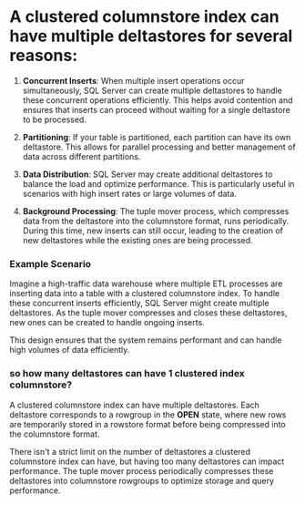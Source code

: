 # A clustered columnstore index can have multiple deltastores for several reasons:

1. **Concurrent Inserts**: When multiple insert operations occur simultaneously, SQL Server can create multiple deltastores to handle these concurrent operations efficiently. This helps avoid contention and ensures that inserts can proceed without waiting for a single deltastore to be processed.

2. **Partitioning**: If your table is partitioned, each partition can have its own deltastore. This allows for parallel processing and better management of data across different partitions.

3. **Data Distribution**: SQL Server may create additional deltastores to balance the load and optimize performance. This is particularly useful in scenarios with high insert rates or large volumes of data.

4. **Background Processing**: The tuple mover process, which compresses data from the deltastore into the columnstore format, runs periodically. During this time, new inserts can still occur, leading to the creation of new deltastores while the existing ones are being processed.

### Example Scenario
Imagine a high-traffic data warehouse where multiple ETL processes are inserting data into a table with a clustered columnstore index. To handle these concurrent inserts efficiently, SQL Server might create multiple deltastores. As the tuple mover compresses and closes these deltastores, new ones can be created to handle ongoing inserts.

This design ensures that the system remains performant and can handle high volumes of data efficiently.


### so how many deltastores can have 1 clustered index columnstore?

A clustered columnstore index can have multiple deltastores. Each deltastore corresponds to a rowgroup in the **OPEN** state, where new rows are temporarily stored in a rowstore format before being compressed into the columnstore format.

There isn't a strict limit on the number of deltastores a clustered columnstore index can have, but having too many deltastores can impact performance. The tuple mover process periodically compresses these deltastores into columnstore rowgroups to optimize storage and query performance.
